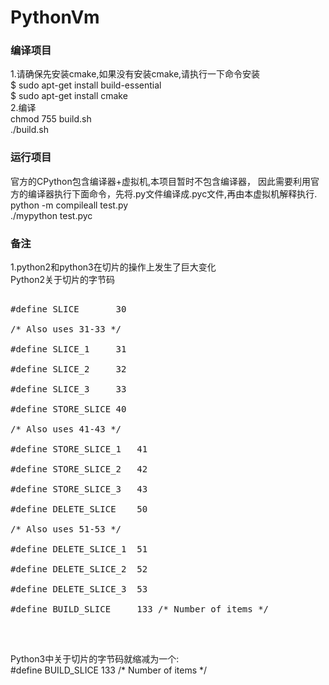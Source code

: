 # PythonVm

### 编译项目
1.请确保先安装cmake,如果没有安装cmake,请执行一下命令安装 <br/>
$ sudo apt-get install build-essential  <br/>
$ sudo apt-get install cmake            <br/>
2.编译 <br/>
chmod 755 build.sh <br/>
./build.sh         <br/>

### 运行项目
官方的CPython包含编译器+虚拟机,本项目暂时不包含编译器，
因此需要利用官方的编译器执行下面命令，先将.py文件编译成.pyc文件,再由本虚拟机解释执行. <br/>
python -m compileall test.py <br/>
./mypython test.pyc

### 备注
1.python2和python3在切片的操作上发生了巨大变化    <br/>
Python2关于切片的字节码    <br/>
<pre>    
#define SLICE		30     <br/>
/* Also uses 31-33 */      <br/>
#define SLICE_1		31    <br/>
#define SLICE_2		32    <br/>
#define SLICE_3		33    <br/>
#define STORE_SLICE	40    <br/>
/* Also uses 41-43 */    <br/>
#define STORE_SLICE_1	41    <br/>
#define STORE_SLICE_2	42    <br/>
#define STORE_SLICE_3	43    <br/>
#define DELETE_SLICE	50    <br/>
/* Also uses 51-53 */    <br/>
#define DELETE_SLICE_1	51    <br/>
#define DELETE_SLICE_2	52    <br/>
#define DELETE_SLICE_3	53    <br/>
#define BUILD_SLICE 	133	/* Number of items */    <br/>
</pre>    <br/>
Python3中关于切片的字节码就缩减为一个:    <br/>
#define BUILD_SLICE 	133	/* Number of items */    <br/>